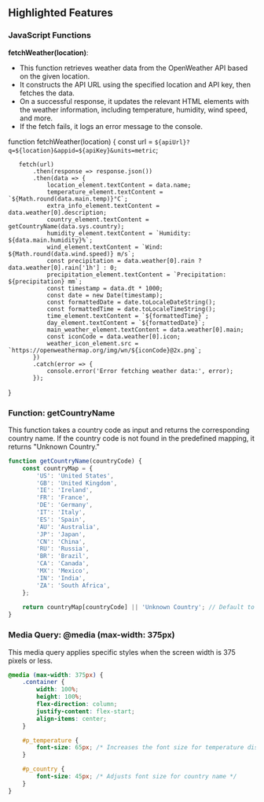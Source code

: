 ## Highlighted Features

### JavaScript Functions

**fetchWeather(location)**:
   - This function retrieves weather data from the OpenWeather API based on the given location.
   - It constructs the API URL using the specified location and API key, then fetches the data.
   - On a successful response, it updates the relevant HTML elements with the weather information, including temperature, humidity, wind speed, and more.
   - If the fetch fails, it logs an error message to the console.

   
   function fetchWeather(location) {
       const url = `${apiUrl}?q=${location}&appid=${apiKey}&units=metric`;
       
       fetch(url)
           .then(response => response.json())
           .then(data => {
               location_element.textContent = data.name; 
               temperature_element.textContent = `${Math.round(data.main.temp)}°C`; 
               extra_info_element.textContent = data.weather[0].description; 
               country_element.textContent = getCountryName(data.sys.country);
               humidity_element.textContent = `Humidity: ${data.main.humidity}%`;
               wind_element.textContent = `Wind: ${Math.round(data.wind.speed)} m/s`;
               const precipitation = data.weather[0].rain ? data.weather[0].rain['1h'] : 0; 
               precipitation_element.textContent = `Precipitation: ${precipitation} mm`;
               const timestamp = data.dt * 1000; 
               const date = new Date(timestamp);
               const formattedDate = date.toLocaleDateString(); 
               const formattedTime = date.toLocaleTimeString(); 
               time_element.textContent = `${formattedTime}`;
               day_element.textContent = `${formattedDate}`;
               main_weather_element.textContent = data.weather[0].main;
               const iconCode = data.weather[0].icon;
               weather_icon_element.src = `https://openweathermap.org/img/wn/${iconCode}@2x.png`; 
           })
           .catch(error => {
               console.error('Error fetching weather data:', error);
           });
   }


### Function: getCountryName

This function takes a country code as input and returns the corresponding country name. If the country code is not found in the predefined mapping, it returns "Unknown Country."

```javascript
function getCountryName(countryCode) {
    const countryMap = {
        'US': 'United States',
        'GB': 'United Kingdom',
        'IE': 'Ireland',
        'FR': 'France',
        'DE': 'Germany',
        'IT': 'Italy',
        'ES': 'Spain',
        'AU': 'Australia',
        'JP': 'Japan',
        'CN': 'China',
        'RU': 'Russia',
        'BR': 'Brazil',
        'CA': 'Canada',
        'MX': 'Mexico',
        'IN': 'India',
        'ZA': 'South Africa',
    };
    
    return countryMap[countryCode] || 'Unknown Country'; // Default to 'Unknown Country' if code not found 
}

```

### Media Query: @media (max-width: 375px)

This media query applies specific styles when the screen width is 375 pixels or less.

```css
@media (max-width: 375px) {
    .container {
        width: 100%; 
        height: 100%; 
        flex-direction: column; 
        justify-content: flex-start; 
        align-items: center; 
    }

    #p_temperature {
        font-size: 65px; /* Increases the font size for temperature display */
    }

    #p_country {
        font-size: 45px; /* Adjusts font size for country name */
    }
}








